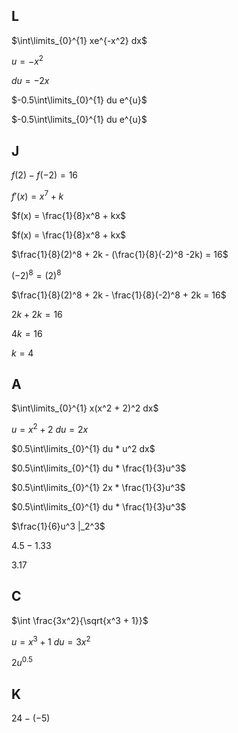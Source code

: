 ## L 

$\int\limits_{0}^{1} xe^{-x^2} dx$

$u = -x^2$

$du = -2x$

$-0.5\int\limits_{0}^{1} du e^{u}$

$-0.5\int\limits_{0}^{1} du e^{u}$

## J

$f(2) - f(-2) = 16$

$f'(x) = x^7 + k$

$f(x) = \frac{1}{8}x^8 + kx$

$f(x) = \frac{1}{8}x^8 + kx$

$\frac{1}{8}(2)^8 + 2k - (\frac{1}{8}(-2)^8 -2k) = 16$

$(-2)^8 = (2)^8$

$\frac{1}{8}(2)^8 + 2k - \frac{1}{8}(-2)^8 + 2k = 16$

$2k + 2k = 16$

$4k = 16$

$k = 4$

## A

$\int\limits_{0}^{1} x(x^2 + 2)^2 dx$

$u = x^2 + 2$
$du = 2x$

$0.5\int\limits_{0}^{1} du * u^2 dx$

$0.5\int\limits_{0}^{1} du * \frac{1}{3}u^3$

$0.5\int\limits_{0}^{1} 2x * \frac{1}{3}u^3$

$0.5\int\limits_{0}^{1} du * \frac{1}{3}u^3$

$\frac{1}{6}u^3 |_2^3$

$4.5 - 1.33$

$3.17$

## C

$\int \frac{3x^2}{\sqrt{x^3 + 1}}$

$u = x^3 + 1$
$du = 3x^2$

$2u^{0.5}$

## K

$24 - (-5)$